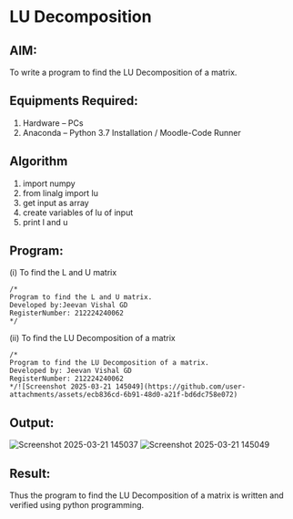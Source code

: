 # LU Decomposition 

## AIM:
To write a program to find the LU Decomposition of a matrix.

## Equipments Required:
1. Hardware – PCs
2. Anaconda – Python 3.7 Installation / Moodle-Code Runner

## Algorithm
1. import numpy
2. from linalg import lu
3. get input as array
4. create variables of lu of input
5. print l and u

## Program:
(i) To find the L and U matrix
```
/*
Program to find the L and U matrix.
Developed by:Jeevan Vishal GD 
RegisterNumber: 212224240062
*/
```

(ii) To find the LU Decomposition of a matrix
```
/*
Program to find the LU Decomposition of a matrix.
Developed by: Jeevan Vishal GD
RegisterNumber: 212224240062
*/![Screenshot 2025-03-21 145049](https://github.com/user-attachments/assets/ecb836cd-6b91-48d0-a21f-bd6dc758e072)

```

## Output:
![Screenshot 2025-03-21 145037](https://github.com/user-attachments/assets/77e67c01-4065-4d9b-aa80-af7c644c7081)
![Screenshot 2025-03-21 145049](https://github.com/user-attachments/assets/e39f1a93-870c-4434-90e1-03446699f551)



## Result:
Thus the program to find the LU Decomposition of a matrix is written and verified using python programming.

